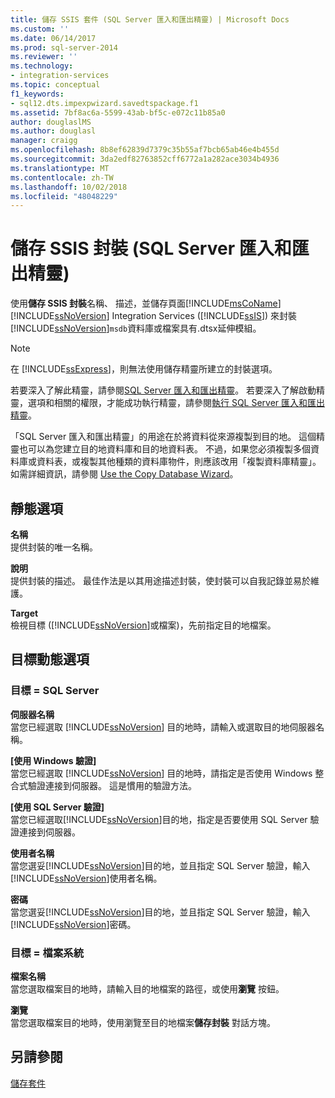 ```yaml
---
title: 儲存 SSIS 套件 (SQL Server 匯入和匯出精靈) | Microsoft Docs
ms.custom: ''
ms.date: 06/14/2017
ms.prod: sql-server-2014
ms.reviewer: ''
ms.technology:
- integration-services
ms.topic: conceptual
f1_keywords:
- sql12.dts.impexpwizard.savedtspackage.f1
ms.assetid: 7bf8ac6a-5599-43ab-bf5c-e072c11b85a0
author: douglaslMS
ms.author: douglasl
manager: craigg
ms.openlocfilehash: 8b8ef62839d7379c35b55af7bcb65ab46e4b455d
ms.sourcegitcommit: 3da2edf82763852cff6772a1a282ace3034b4936
ms.translationtype: MT
ms.contentlocale: zh-TW
ms.lasthandoff: 10/02/2018
ms.locfileid: "48048229"
---
```

# <a name="save-ssis-package-sql-server-import-and-export-wizard"></a>儲存 SSIS 封裝 (SQL Server 匯入和匯出精靈)
  使用**儲存 SSIS 封裝**名稱、 描述，並儲存頁面[!INCLUDE[msCoName](../../includes/msconame-md.md)] [!INCLUDE[ssNoVersion](../../includes/ssnoversion-md.md)] Integration Services ([!INCLUDE[ssIS](../../includes/ssis-md.md)]) 來封裝[!INCLUDE[ssNoVersion](../../includes/ssnoversion-md.md)]`msdb`資料庫或檔案具有.dtsx延伸模組。  
  
> [!NOTE]  
>  在  [!INCLUDE[ssExpress](../../includes/ssexpress-md.md)]，則無法使用儲存精靈所建立的封裝選項。  
  
 若要深入了解此精靈，請參閱[SQL Server 匯入和匯出精靈](import-and-export-data-with-the-sql-server-import-and-export-wizard.md)。 若要深入了解啟動精靈，選項和相關的權限，才能成功執行精靈，請參閱[執行 SQL Server 匯入和匯出精靈](start-the-sql-server-import-and-export-wizard.md)。  
  
 「SQL Server 匯入和匯出精靈」的用途在於將資料從來源複製到目的地。 這個精靈也可以為您建立目的地資料庫和目的地資料表。 不過，如果您必須複製多個資料庫或資料表，或複製其他種類的資料庫物件，則應該改用「複製資料庫精靈」。 如需詳細資訊，請參閱 [Use the Copy Database Wizard](../../relational-databases/databases/use-the-copy-database-wizard.md)。  
  
## <a name="static-options"></a>靜態選項  
 **名稱**  
 提供封裝的唯一名稱。  
  
 **說明**  
 提供封裝的描述。 最佳作法是以其用途描述封裝，使封裝可以自我記錄並易於維護。  
  
 **Target**  
 檢視目標 ([!INCLUDE[ssNoVersion](../../includes/ssnoversion-md.md)]或檔案)，先前指定目的地檔案。  
  
## <a name="target-dynamic-options"></a>目標動態選項  
  
### <a name="target--sql-server"></a>目標 = SQL Server  
 **伺服器名稱**  
 當您已經選取 [!INCLUDE[ssNoVersion](../../includes/ssnoversion-md.md)] 目的地時，請輸入或選取目的地伺服器名稱。  
  
 **[使用 Windows 驗證]**  
 當您已經選取 [!INCLUDE[ssNoVersion](../../includes/ssnoversion-md.md)] 目的地時，請指定是否使用 Windows 整合式驗證連接到伺服器。 這是慣用的驗證方法。  
  
 **[使用 SQL Server 驗證]**  
 當您已經選取[!INCLUDE[ssNoVersion](../../includes/ssnoversion-md.md)]目的地，指定是否要使用 SQL Server 驗證連接到伺服器。  
  
 **使用者名稱**  
 當您選妥[!INCLUDE[ssNoVersion](../../includes/ssnoversion-md.md)]目的地，並且指定 SQL Server 驗證，輸入[!INCLUDE[ssNoVersion](../../includes/ssnoversion-md.md)]使用者名稱。  
  
 **密碼**  
 當您選妥[!INCLUDE[ssNoVersion](../../includes/ssnoversion-md.md)]目的地，並且指定 SQL Server 驗證，輸入[!INCLUDE[ssNoVersion](../../includes/ssnoversion-md.md)]密碼。  
  
### <a name="target--file-system"></a>目標 = 檔案系統  
 **檔案名稱**  
 當您選取檔案目的地時，請輸入目的地檔案的路徑，或使用**瀏覽** 按鈕。  
  
 **瀏覽**  
 當您選取檔案目的地時，使用瀏覽至目的地檔案**儲存封裝** 對話方塊。  
  
## <a name="see-also"></a>另請參閱  
 [儲存套件](../save-packages.md)  
  
  

